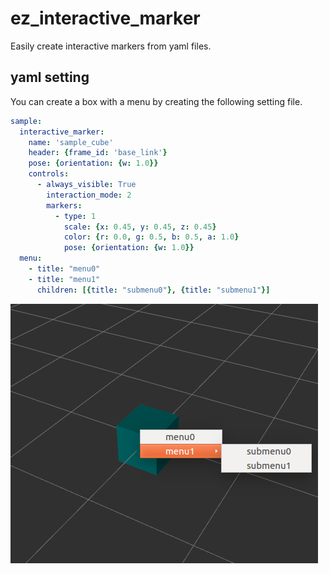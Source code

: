 # ez_interactive_marker

Easily create interactive markers from yaml files.

## yaml setting

You can create a box with a menu by creating the following setting file.

```yaml
sample:
  interactive_marker:
    name: 'sample_cube'
    header: {frame_id: 'base_link'}
    pose: {orientation: {w: 1.0}}
    controls:
      - always_visible: True
        interaction_mode: 2
        markers:
          - type: 1
            scale: {x: 0.45, y: 0.45, z: 0.45}
            color: {r: 0.0, g: 0.5, b: 0.5, a: 1.0}
            pose: {orientation: {w: 1.0}}
  menu:
    - title: "menu0"
    - title: "menu1"
      children: [{title: "submenu0"}, {title: "submenu1"}]
```

![rviz_image](images/rviz_image.png)
